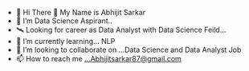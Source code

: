 - 👋 Hi There 🐬 My Name is Abhijit Sarkar
- 👀 I’m Data Science Aspirant..
- 🛰️ Looking for career as Data Analyst with Data Science Feild...
- 🌱 I’m currently learning... NLP
- 💞️ I’m looking to collaborate on ...Data Science and Data Analyst Job
- 📫 How to reach me ...Abhijitsarkar87@gmail.com

<!---
abhijitsarkar87/abhijitsarkar87 is a ✨ special ✨ repository because its `README.md` (this file) appears on your GitHub profile.
You can click the Preview link to take a look at your changes.
--->
